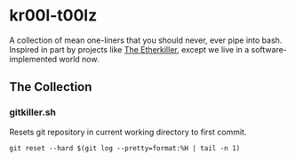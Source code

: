 # kr00l-t00lz

A collection of mean one-liners that you should never, ever pipe into bash. Inspired in part by projects like [The Etherkiller](http://www.fiftythree.org/etherkiller/ "The Etherkiller"), except we live in a software-implemented world now.

## The Collection

### gitkiller.sh
Resets git repository in current working directory to first commit.

```git reset --hard $(git log --pretty=format:%H | tail -n 1)```
